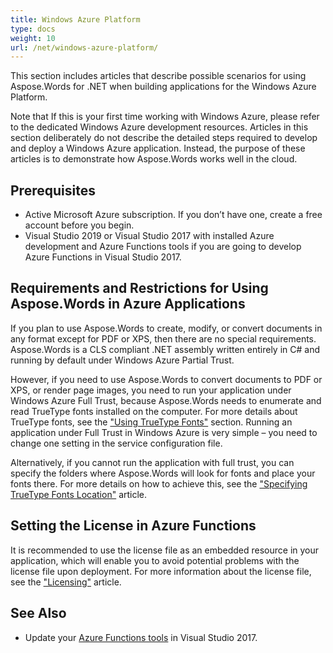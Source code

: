```yaml
---
title: Windows Azure Platform
type: docs
weight: 10
url: /net/windows-azure-platform/
---
```


This section includes articles that describe possible scenarios for using Aspose.Words for .NET when building applications for the Windows Azure Platform.

Note that If this is your first time working with Windows Azure, please refer to the dedicated Windows Azure development resources. Articles in this section deliberately do not describe the detailed steps required to develop and deploy a Windows Azure application. Instead, the purpose of these articles is to demonstrate how Aspose.Words works well in the cloud.

## **Prerequisites**

- Active Microsoft Azure subscription. If you don’t have one, create a free account before you begin.
- Visual Studio 2019 or Visual Studio 2017 with installed Azure development and Azure Functions tools if you are going to develop Azure Functions in Visual Studio 2017.

## **Requirements and Restrictions for Using Aspose.Words in Azure Applications**

If you plan to use Aspose.Words to create, modify, or convert documents in any format except for PDF or XPS, then there are no special requirements. Aspose.Words is a CLS compliant .NET assembly written entirely in C# and running by default under Windows Azure Partial Trust.

However, if you need to use Aspose.Words to convert documents to PDF or XPS, or render page images, you need to run your application under Windows Azure Full Trust, because Aspose.Words needs to enumerate and read TrueType fonts installed on the computer. For more details about TrueType fonts, see the ["Using TrueType Fonts"](/words/net/using-truetype-fonts/) section. Running an application under Full Trust in Windows Azure is very simple – you need to change one setting in the service configuration file.

Alternatively, if you cannot run the application with full trust, you can specify the folders where Aspose.Words will look for fonts and place your fonts there. For more details on how to achieve this, see the ["Specifying TrueType Fonts Location"](/words/net/specifying-truetype-fonts-location/) article.

## **Setting the License in Azure Functions**

It is recommended to use the license file as an embedded resource in your application, which will enable you to avoid potential problems with the license file upon deployment. For more information about the license file, see the ["Licensing"](/words/net/licensing/#licensing-includingthelicensefileasanembeddedresource) article.

## **See Also**

- Update your [Azure Functions tools](https://docs.microsoft.com/en-us/azure/azure-functions/functions-develop-vs#check-your-tools-version) in Visual Studio 2017.

